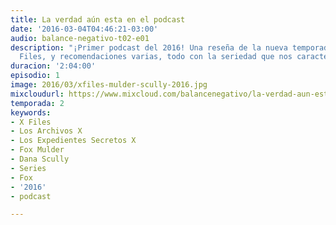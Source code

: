 ```yaml
---
title: La verdad aún esta en el podcast
date: '2016-03-04T04:46:21-03:00'
audio: balance-negativo-t02-e01
description: "¡Primer podcast del 2016! Una reseña de la nueva temporada de los X
  Files, y recomendaciones varias, todo con la seriedad que nos caracteriza."
duracion: '2:04:00'
episodio: 1
image: 2016/03/xfiles-mulder-scully-2016.jpg
mixcloudurl: https://www.mixcloud.com/balancenegativo/la-verdad-aun-esta-en-el-podcast-balance-negativo-t02-e01/
temporada: 2
keywords:
- X Files
- Los Archivos X
- Los Expedientes Secretos X
- Fox Mulder
- Dana Scully
- Series
- Fox
- '2016'
- podcast

---
```

